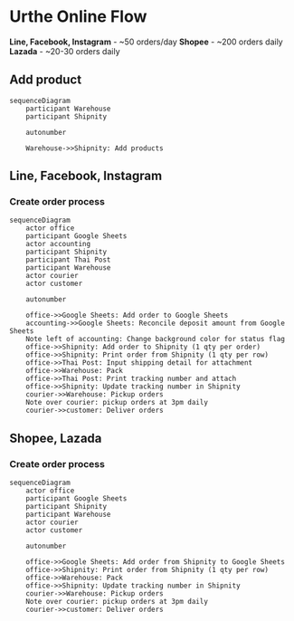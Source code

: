 # Urthe Online Flow

**Line, Facebook, Instagram** - ~50 orders/day
**Shopee** - ~200 orders daily
**Lazada** - ~20-30 orders daily

## Add product
```mermaid
sequenceDiagram
    participant Warehouse
    participant Shipnity

    autonumber

    Warehouse->>Shipnity: Add products
```

## Line, Facebook, Instagram

### Create order process

```mermaid
sequenceDiagram
    actor office
    participant Google Sheets
    actor accounting
    participant Shipnity
    participant Thai Post
    participant Warehouse
    actor courier
    actor customer

    autonumber

    office->>Google Sheets: Add order to Google Sheets
    accounting->>Google Sheets: Reconcile deposit amount from Google Sheets
    Note left of accounting: Change background color for status flag
    office->>Shipnity: Add order to Shipnity (1 qty per order)
    office->>Shipnity: Print order from Shipnity (1 qty per row)
    office->>Thai Post: Input shipping detail for attachment
    office->>Warehouse: Pack
    office->>Thai Post: Print tracking number and attach
    office->>Shipnity: Update tracking number in Shipnity
    courier->>Warehouse: Pickup orders
    Note over courier: pickup orders at 3pm daily
    courier->>customer: Deliver orders
```

## Shopee, Lazada

### Create order process

```mermaid
sequenceDiagram
    actor office
    participant Google Sheets
    participant Shipnity
    participant Warehouse
    actor courier
    actor customer

    autonumber

    office->>Google Sheets: Add order from Shipnity to Google Sheets
    office->>Shipnity: Print order from Shipnity (1 qty per row)
    office->>Warehouse: Pack
    office->>Shipnity: Update tracking number in Shipnity
    courier->>Warehouse: Pickup orders
    Note over courier: pickup orders at 3pm daily
    courier->>customer: Deliver orders
```